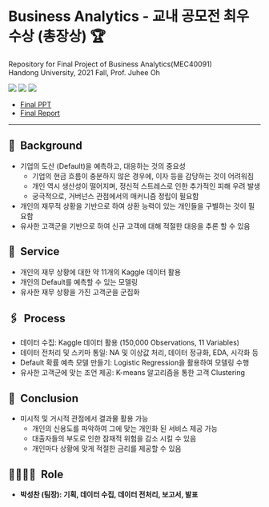 # Business Analytics - 교내 공모전 최우수상 (총장상) 🏆
Repository for Final Project of Business Analytics(MEC40091) <br/>
Handong University, 2021 Fall, Prof. Juhee Oh 

<img src="https://img.shields.io/badge/R-green?style=flat&logo=R&logoColor=276DC3"/> <img src="https://img.shields.io/badge/RStudio-red?style=flat&logo=RStudio&logoColor=75AADB"/> <img src="https://img.shields.io/badge/Excel-yellow?style=flat&logo=Microsoft Excel&logoColor=217346"/> 


- [Final PPT](https://drive.google.com/file/d/1iTfea6UMdtbrSeKohPs3ZoPZV-anAEC1/view)
- [Final Report](https://drive.google.com/file/d/1Set8N-hyo8-xTqoiPpi5OlESP0k594K1/view)

---

## 🧭  Background
- 기업의 도산 (Default)을 예측하고, 대응하는 것의 중요성
  - 기업의 현금 흐름이 충분하지 않은 경우에, 이자 등을 감당하는 것이 어려워짐
  - 개인 역시 생산성이 떨어지며, 정신적 스트레스로 인한 추가적인 피해 우려 발생
  - 궁극적으로, 거버넌스 관점에서의 매커니즘 정립이 필요함
- 개인의 재무적 상황을 기반으로 하여 상환 능력이 있는 개인들을 구별하는 것이 필요함
- 유사한 고객군을 기반으로 하여 신규 고객에 대해 적절한 대응을 추론 할 수 있음

## 🎁  Service
- 개인의 재무 상황에 대한 약 11개의 Kaggle 데이터 활용
- 개인의 Default를 예측할 수 있는 모델링
- 유사한 재무 상황을 가진 고객군을 군집화

## 🖇  Process
- 데이터 수집: Kaggle 데이터 활용 (150,000 Observations, 11 Variables)
- 데이터 전처리 및 스키마 통일: NA 및 이상값 처리, 데이터 정규화, EDA, 시각화 등
- Default 확률 예측 모델 만들기: Logistic Regression을 활용하여 모델링 수행
- 유사한 고객군에 맞는 조언 제공: K-means 알고리즘을 통한 고객 Clustering

## 📌  Conclusion
- 미시적 및 거시적 관점에서 결과물 활용 가능
  - 개인의 신용도를 파악하여 그에 맞는 개인화 된 서비스 제공 가능
  - 대출자들의 부도로 인한 잠재적 위험을 감소 시킬 수 있음
  - 개인마다 상황에 맞게 적절한 금리를 제공할 수 있음
  
## 👨‍👩‍👧‍👦  Role
- **박성찬 (팀장): 기획, 데이터 수집, 데이터 전처리, 보고서, 발표**
